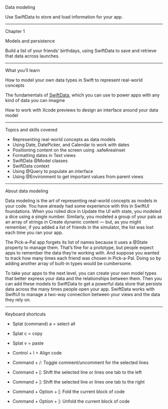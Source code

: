 Data modeling

Use SwiftData to store and load information for your app.

- - - -

Chapter 1

Models and persistence

Build a list of your friends’ birthdays, using SwiftData to save and retrieve that data across launches.

- - - -

What you’ll learn

How to model your own data types in Swift to represent real-world concepts

The fundamentals of [SwiftData](https://developer.apple.com/documentation/swiftdata), which you can use to power apps with any kind of data you can imagine

How to work with Xcode previews to design an interface around your data model

- - - -

Topics and skills covered
* Representing real-world concepts as data models
* Using Date, DatePicker, and Calendar to work with dates
* Positioning content on the screen using .safeAreaInset
* Formatting dates in Text views
* SwiftData @Model classes
* SwiftData context
* Using @Query to populate an interface
* Using @Environment to get important values from parent views

- - - -

About data modeling

Data modeling is the art of representing real-world concepts as models in your code. You have already had some experience with this in SwiftUI foundations. When you rolled dice in Update the UI with state, you modeled a dice using a single number. Similarly, you modeled a group of your pals as an array of strings in Create dynamic content — but, as you might remember, if you added a list of friends in the simulator, the list was lost each time you ran your app.

The Pick-a-Pal app forgets its list of names because it uses a @State property to manage them. That’s fine for a prototype, but people expect apps to remember the data they’re working with. And suppose you wanted to track how many times each friend was chosen in Pick-a-Pal. Doing so by adding another array of built-in types would be cumbersome.

To take your apps to the next level, you can create your own model types that better express your data and the relationships between them. Then you can add these models to SwiftData to get a powerful data store that persists data across the many times people open your app. SwiftData works with SwiftUI to manage a two-way connection between your views and the data they rely on.

- - - -

Keyboard shortcuts

* Splat (command) a = select all
* Splat c = copy
* Splat v = paste

* Control + I = Align code

* Command + /: Toggle comment/uncomment for the selected lines
* Command + [: Shift the selected line or lines one tab to the left
* Command + ]: Shift the selected line or lines one tab to the right
* Command + Option + [: Fold the current block of code
* Command + Option + ]: Unfold the current block of code
